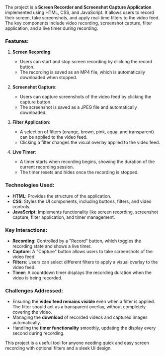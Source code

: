 The project is a **Screen Recorder and Screenshot Capture Application** implemented using HTML, CSS, and JavaScript. It allows users to record their screen, take screenshots, and apply real-time filters to the video feed. The key components include video recording, screenshot capture, filter application, and a live timer during recording.

### Features:
1. **Screen Recording**:
   - Users can start and stop screen recording by clicking the record button.
   - The recording is saved as an MP4 file, which is automatically downloaded when stopped.

2. **Screenshot Capture**:
   - Users can capture screenshots of the video feed by clicking the capture button.
   - The screenshot is saved as a JPEG file and automatically downloaded.

3. **Filter Application**:
   - A selection of filters (orange, brown, pink, aqua, and transparent) can be applied to the video feed.
   - Clicking a filter changes the visual overlay applied to the video feed.

4. **Live Timer**:
   - A timer starts when recording begins, showing the duration of the current recording session.
   - The timer resets and hides once the recording is stopped.

### Technologies Used:
- **HTML**: Provides the structure of the application.
- **CSS**: Styles the UI components, including buttons, filters, and video controls.
- **JavaScript**: Implements functionality like screen recording, screenshot capture, filter application, and timer management.

### Key Interactions:
- **Recording**: Controlled by a "Record" button, which toggles the recording state and shows a live timer.
- **Capture**: A "Capture" button allows users to take screenshots of the video feed.
- **Filters**: Users can select different filters to apply a visual overlay to the video feed.
- **Timer**: A countdown timer displays the recording duration when the video is being recorded.

### Challenges Addressed:
- Ensuring the **video feed remains visible** even when a filter is applied. The filter should act as a transparent overlay, without completely covering the video.
- Managing the **download** of recorded videos and captured images automatically.
- Handling the **timer functionality** smoothly, updating the display every second during recording.

This project is a useful tool for anyone needing quick and easy screen recording with optional filters and a sleek UI design.
